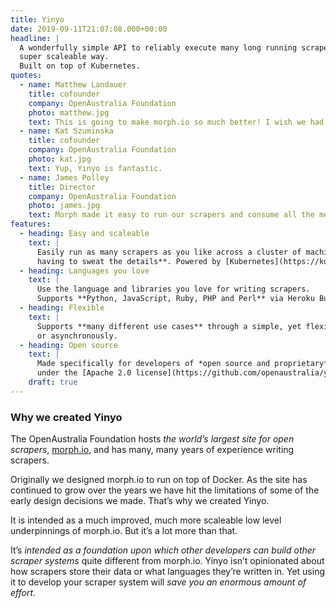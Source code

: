 ```yaml
---
title: Yinyo
date: 2019-09-11T21:07:08.000+00:00
headline: |
  A wonderfully simple API to reliably execute many long running scrapers in a
  super scaleable way.
  Built on top of Kubernetes.
quotes:
  - name: Matthew Landauer
    title: cofounder
    company: OpenAustralia Foundation
    photo: matthew.jpg
    text: This is going to make morph.io so much better! I wish we had done this *ages* ago.
  - name: Kat Szuminska
    title: cofounder
    company: OpenAustralia Foundation
    photo: kat.jpg
    text: Yup, Yinyo is fantastic.
  - name: James Polley
    title: Director
    company: OpenAustralia Foundation
    photo: james.jpg
    text: Morph made it easy to run our scrapers and consume all the memory and CPU of a single VM. Now with Yinyo we can consume all the resources across a whole cluster!
features:
  - heading: Easy and scaleable
    text: |
      Easily run as many scrapers as you like across a cluster of machines **without
      having to sweat the details**. Powered by [Kubernetes](https://kubernetes.io/).
  - heading: Languages you love
    text: |
      Use the language and libraries you love for writing scrapers.
      Supports **Python, JavaScript, Ruby, PHP and Perl** via Heroku Buildpacks.
  - heading: Flexible
    text: |
      Supports **many different use cases** through a simple, yet flexible API that can operate synchronously
      or asynchronously.
  - heading: Open source
    text: |
      Made specifically for developers of *open source and proprietary* scraper systems. No chance of vendor lock-in because Yinyo is open source and **liberally licensed**
      under the [Apache 2.0 license](https://github.com/openaustralia/yinyo/blob/master/LICENSE).
    draft: true
---
```


### Why we created Yinyo

The OpenAustralia Foundation hosts _the world’s largest site for open scrapers_, [morph.io](http://morph.io), and has many, many years of experience writing scrapers.

Originally we designed morph.io to run on top of Docker. As the site has continued to grow over the years we have hit the limitations of some of the early design decisions we made. That’s why we created Yinyo.

It is intended as a much improved, much more scaleable low level underpinnings of morph.io. But it’s a lot more than that.

It’s _intended as a foundation upon which other developers can build other scraper systems_ quite different from morph.io. Yinyo isn’t opinionated about how scrapers store their data or what languages they’re written in. Yet using it to develop your scraper system will _save you an enormous amount of effort_.
